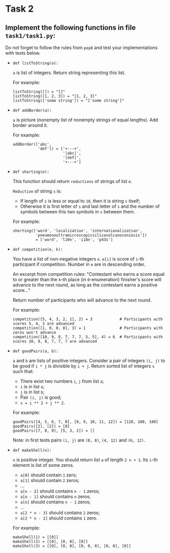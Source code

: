 # Task 2

## Implement the following functions in file `task1/task1.py`:

Do not forget to follow the rules from `pep8` and test your implementations with tests below.


* `def listToString(a):`

  `a` is list of integers. Return string representing this list.

  For example:
    ```
    listToString([]) = "[]"
    listToString([1, 2, 3]) = "[1, 2, 3]"
    listToString(['some string']) = "['some string']"
    ```


* `def addBorder(a):`

  `a` is picture (nonempty list of nonempty strings of equal lengths). Add border around it.

  For example:
    ```
    addBorder(['abc',
               'def']) = ['+---+',
                          '|abc|',
                          '|def|',
                          '+---+']
    ```


* `def shorting(e):`

  This function should return `reductions` of strings of list `e`.

  `Reduction` of string `s` is:
  * If length of `s` is less or equal to `10`, then it is string `s` itself;
  * Otherwise it is first letter of `s` and last letter of `s` and the number of symbols between this two symbols in `s` between them.

  For example:
    ```
    shorting(['word', 'localization', 'internationalization',
              'pneumonoultramicroscopicsilicovolcanoconiosis'])
              = ['word', 'l10n', 'i18n', 'p43s']
    ```


* `def competition(e, k):`

  You have a list of non-negative integers `e`. `e[i]` is score of `i`-th participant if competition. Number in `e` are in descending order. 

  An excerpt from competition rules: "Contestant who earns a score equal to or greater than the `k`-th place (in `0`-enumeration) finisher's score will advance to the next round, as long as the contestant earns a positive score..."

  Return number of participants who will advance to the next round.

  For example:
    ```
    competition([5, 4, 3, 2, 1], 2) = 3            # Participants with scores 5, 4, 3 are advanced
    competition([1, 0, 0, 0], 3) = 1               # Participants with zeros won't advance
    competition([10, 9, 8, 7, 7, 7, 5, 5], 4) = 6  # Participants with scores 10, 9, 8, 7, 7, 7 are advanced
    ```


* `def goodPairs(a, b):`

  `a`  and `b` are lists of positive integers. Consider a pair of integers `(i, j)` to be good if `i * j` is divisible by `i + j`. Return sorted list of integers `s` such that:

  * There exist two numbers `i`, `j` from list `a`;
  * `i` is in list `a`;
  * `j` is in list `b`;
  * Pair `(i, j)` is good;
  * `s = i ** 2 + j ** 2`.

  For example:
    ```
    goodPairs([4, 5, 6, 7, 8], [8, 9, 10, 11, 12]) = [128, 160, 180]
    goodPairs([2], [2]) = [8]
    goodPairs([7, 8, 9], [5, 3, 2]) = []
    ```
  Note: in first tests pairs `(i, j)` are `(8, 8)`, `(4, 12)` and `(6, 12)`.


* `def makeShell(n):`

  `n` is positive integer. You should return list `a` of length `2 n + 1`. Its `i`-th element is list of some zeros. 

  * `a[0]` should contain `1` zero;
  * `a[1]` should contain `2` zeros;
  * ...
  * `a[n - 2]` should contains `n - 1` zeros;
  * `a[n - 1]` should contains `n` zeros;
  * `a[n]` should contains `n - 1` zeros;
  * ...
  * `a[2 * n - 3]` should contains `2` zeros;
  * `a[2 * n - 2]` should contains `1` zero.

  For example:
    ```
    makeShell(1) = [[0]]
    makeShell(2) = [[0], [0, 0], [0]]
    makeShell(3) = [[0], [0, 0], [0, 0, 0], [0, 0], [0]]
    ```
